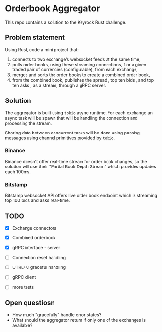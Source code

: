# Orderbook Aggregator

This repo contains a solution to the Keyrock Rust challenge.

## Problem statement

Using Rust, code a mini project that:
1. connects to two exchange’s websocket feeds at the same time,
2. pulls order books, using these streaming connections, f or a given traded pair of currencies (configurable), from each exchange,
3. merges and sorts the order books to create a combined order book,
4. from the combined book, publishes the spread , top ten bids , and top ten asks , as a stream, through a gRPC server.

## Solution

The aggregator is built using `tokio` async runtime. For each exchange an async 
task will be spawn that will be handling the connection and processing
the stream.

Sharing data between concurrent tasks will be done using passing messages using
channel primitives provided by `tokio`.

### Binance

Binance doesn't offer real-time stream for order book changes, so the solution
will use their "Partial Book Depth Stream" which provides updates each 100ms.

### Bitstamp

Bitstamp websocket API offers live order book endpoint which is streaming top
100 bids and asks real-time.

## TODO

- [x] Exchange connectors
- [x] Combined orderbook
- [x] gRPC interface - server
- [ ] Connection reset handling
- [ ] CTRL+C graceful handling
- [ ] gRPC client
- [ ] more tests


## Open questiosn

* How much "gracefully" handle error states?
* What should the aggregator return if only one of the exchanges is available?
